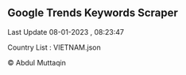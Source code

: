 

## Google Trends Keywords Scraper 
 
Last Update 08-01-2023 , 08:23:47

Country List :
VIETNAM.json



© Abdul Muttaqin 
